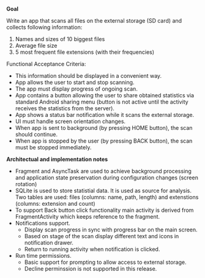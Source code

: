 **Goal**

Write an app that scans all files on the external storage (SD card) and collects following information:

1. Names and sizes of 10 biggest files
2. Average file size
3. 5 most frequent file extensions (with their frequencies)

Functional Acceptance Criteria:

* This information should be displayed in a convenient way.
* App allows the user to start and stop scanning.
* The app must display progress of ongoing scan.
* App contains a button allowing the user to share obtained statistics via standard Android sharing menu (button is not active until the activity receives the statistics from the  server).
* App shows a status bar notification while it scans the external storage.
* UI must handle screen orientation changes.
* When app is sent to background (by pressing HOME button), the scan should continue.
* When app is stopped by the user (by pressing BACK button), the scan must be stopped immediately.
 

**Architectual and implementation notes**

* Fragment and AsyncTask are used to achieve background processing and application state preservation during configuration changes (screen rotation)
* SQLite is used to store statistial data. It is used as source for analysis. Two tables are used: files (columns: name, path, length) and extenstions (columns: extension and count)
* To support Back button click functionality main activity is derived from FragmentActivity which keeps reference to the fragment.
* Notifications support. 
  * Display scan progress in sync with progress bar on the main screen.
  * Based on stage of the scan display different text and icons in notification drawer. 
  * Return to running activity when notification is clicked.
* Run time permissions.
  * Basic support for prompting to allow access to external storage. 
  * Decline perminssion is not supported in this release.
